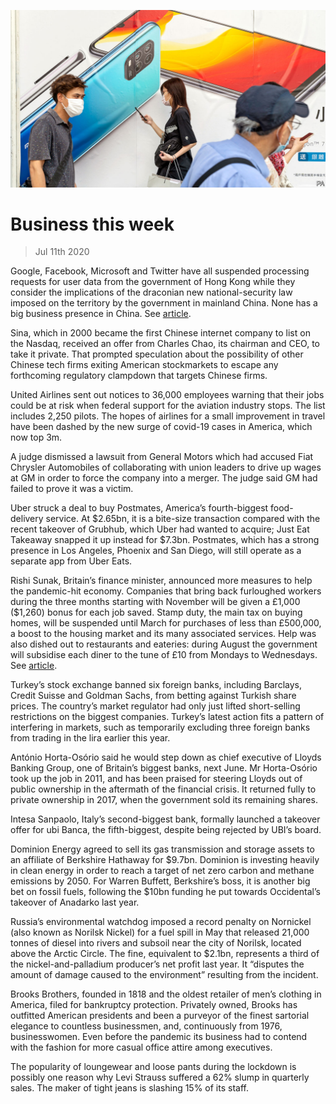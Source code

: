 ![](./images/20200711_WWP003_0.jpg)

# Business this week

> Jul 11th 2020

Google, Facebook, Microsoft and Twitter have all suspended processing requests for user data from the government of Hong Kong while they consider the implications of the draconian new national-security law imposed on the territory by the government in mainland China. None has a big business presence in China. See [article](https://www.economist.com//leaders/2020/07/11/tiktok-and-the-sino-american-tech-split).

Sina, which in 2000 became the first Chinese internet company to list on the Nasdaq, received an offer from Charles Chao, its chairman and CEO, to take it private. That prompted speculation about the possibility of other Chinese tech firms exiting American stockmarkets to escape any forthcoming regulatory clampdown that targets Chinese firms.

United Airlines sent out notices to 36,000 employees warning that their jobs could be at risk when federal support for the aviation industry stops. The list includes 2,250 pilots. The hopes of airlines for a small improvement in travel have been dashed by the new surge of covid-19 cases in America, which now top 3m.

A judge dismissed a lawsuit from General Motors which had accused Fiat Chrysler Automobiles of collaborating with union leaders to drive up wages at GM in order to force the company into a merger. The judge said GM had failed to prove it was a victim.

Uber struck a deal to buy Postmates, America’s fourth-biggest food-delivery service. At $2.65bn, it is a bite-size transaction compared with the recent takeover of Grubhub, which Uber had wanted to acquire; Just Eat Takeaway snapped it up instead for $7.3bn. Postmates, which has a strong presence in Los Angeles, Phoenix and San Diego, will still operate as a separate app from Uber Eats.

Rishi Sunak, Britain’s finance minister, announced more measures to help the pandemic-hit economy. Companies that bring back furloughed workers during the three months starting with November will be given a £1,000 ($1,260) bonus for each job saved. Stamp duty, the main tax on buying homes, will be suspended until March for purchases of less than £500,000, a boost to the housing market and its many associated services. Help was also dished out to restaurants and eateries: during August the government will subsidise each diner to the tune of £10 from Mondays to Wednesdays. See [article](https://www.economist.com//britain/2020/07/08/sunaks-summer-statement).

Turkey’s stock exchange banned six foreign banks, including Barclays, Credit Suisse and Goldman Sachs, from betting against Turkish share prices. The country’s market regulator had only just lifted short-selling restrictions on the biggest companies. Turkey’s latest action fits a pattern of interfering in markets, such as temporarily excluding three foreign banks from trading in the lira earlier this year.

António Horta-Osório said he would step down as chief executive of Lloyds Banking Group, one of Britain’s biggest banks, next June. Mr Horta-Osório took up the job in 2011, and has been praised for steering Lloyds out of public ownership in the aftermath of the financial crisis. It returned fully to private ownership in 2017, when the government sold its remaining shares.

Intesa Sanpaolo, Italy’s second-biggest bank, formally launched a takeover offer for  ubi Banca, the fifth-biggest, despite being rejected by UBI’s board.

Dominion Energy agreed to sell its gas transmission and storage assets to an affiliate of Berkshire Hathaway for $9.7bn. Dominion is investing heavily in clean energy in order to reach a target of net zero carbon and methane emissions by 2050. For Warren Buffett, Berkshire’s boss, it is another big bet on fossil fuels, following the $10bn funding he put towards Occidental’s takeover of Anadarko last year.

Russia’s environmental watchdog imposed a record penalty on Nornickel (also known as Norilsk Nickel) for a fuel spill in May that released 21,000 tonnes of diesel into rivers and subsoil near the city of Norilsk, located above the Arctic Circle. The fine, equivalent to $2.1bn, represents a third of the nickel-and-palladium producer’s net profit last year. It “disputes the amount of damage caused to the environment” resulting from the incident.

Brooks Brothers, founded in 1818 and the oldest retailer of men’s clothing in America, filed for bankruptcy protection. Privately owned, Brooks has outfitted American presidents and been a purveyor of the finest sartorial elegance to countless businessmen, and, continuously from 1976, businesswomen. Even before the pandemic its business had to contend with the fashion for more casual office attire among executives.

The popularity of loungewear and loose pants during the lockdown is possibly one reason why Levi Strauss suffered a 62% slump in quarterly sales. The maker of tight jeans is slashing 15% of its staff.